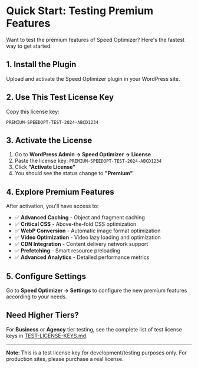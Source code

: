 # Quick Start: Testing Premium Features

Want to test the premium features of Speed Optimizer? Here's the fastest way to get started:

## 1. Install the Plugin

Upload and activate the Speed Optimizer plugin in your WordPress site.

## 2. Use This Test License Key

Copy this license key:
```
PREMIUM-SPEEDOPT-TEST-2024-ABCD1234
```

## 3. Activate the License

1. Go to **WordPress Admin → Speed Optimizer → License**
2. Paste the license key: `PREMIUM-SPEEDOPT-TEST-2024-ABCD1234`
3. Click **"Activate License"**
4. You should see the status change to **"Premium"**

## 4. Explore Premium Features

After activation, you'll have access to:

- ✅ **Advanced Caching** - Object and fragment caching
- ✅ **Critical CSS** - Above-the-fold CSS optimization  
- ✅ **WebP Conversion** - Automatic image format optimization
- ✅ **Video Optimization** - Video lazy loading and optimization
- ✅ **CDN Integration** - Content delivery network support
- ✅ **Prefetching** - Smart resource preloading
- ✅ **Advanced Analytics** - Detailed performance metrics

## 5. Configure Settings

Go to **Speed Optimizer → Settings** to configure the new premium features according to your needs.

## Need Higher Tiers?

For **Business** or **Agency** tier testing, see the complete list of test license keys in [TEST-LICENSE-KEYS.md](TEST-LICENSE-KEYS.md).

---

**Note**: This is a test license key for development/testing purposes only. For production sites, please purchase a real license.